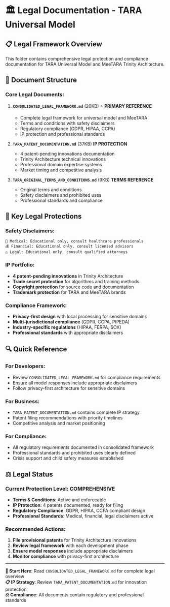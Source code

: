 # 🏛️ Legal Documentation - TARA Universal Model

## 📋 Legal Framework Overview

This folder contains comprehensive legal protection and compliance documentation for TARA Universal Model and MeeTARA Trinity Architecture.

## 📁 Document Structure

### **Core Legal Documents**:

1. **`CONSOLIDATED_LEGAL_FRAMEWORK.md`** (20KB) ⭐ **PRIMARY REFERENCE**
   - Complete legal framework for universal model and MeeTARA
   - Terms and conditions with safety disclaimers
   - Regulatory compliance (GDPR, HIPAA, CCPA)
   - IP protection and professional standards

2. **`TARA_PATENT_DOCUMENTATION.md`** (37KB) **IP PROTECTION**
   - 4 patent-pending innovations documentation
   - Trinity Architecture technical innovations
   - Professional domain expertise systems
   - Market timing and competitive analysis

3. **`TARA_ORIGINAL_TERMS_AND_CONDITIONS.md`** (9KB) **TERMS REFERENCE**
   - Original terms and conditions
   - Safety disclaimers and prohibited uses
   - Professional standards and compliance

## 🎯 Key Legal Protections

### **Safety Disclaimers**:
```
🚨 Medical: Educational only, consult healthcare professionals
💰 Financial: Educational only, consult licensed advisors  
⚖️ Legal: Educational only, consult qualified attorneys
```

### **IP Portfolio**:
- **4 patent-pending innovations** in Trinity Architecture
- **Trade secret protection** for algorithms and training methods
- **Copyright protection** for source code and documentation
- **Trademark protection** for TARA and MeeTARA brands

### **Compliance Framework**:
- **Privacy-first design** with local processing for sensitive domains
- **Multi-jurisdictional compliance** (GDPR, CCPA, PIPEDA)
- **Industry-specific regulations** (HIPAA, FERPA, SOX)
- **Professional standards** with appropriate disclaimers

## 🔍 Quick Reference

### **For Developers**:
- Review `CONSOLIDATED_LEGAL_FRAMEWORK.md` for compliance requirements
- Ensure all model responses include appropriate disclaimers
- Follow privacy-first architecture for sensitive domains

### **For Business**:
- `TARA_PATENT_DOCUMENTATION.md` contains complete IP strategy
- Patent filing recommendations with priority timelines
- Competitive analysis and market positioning

### **For Compliance**:
- All regulatory requirements documented in consolidated framework
- Professional standards and prohibited uses clearly defined
- Crisis support and child safety measures established

## ⚖️ Legal Status

### **Current Protection Level**: COMPREHENSIVE
- **Terms & Conditions**: Active and enforceable
- **IP Protection**: 4 patents documented, ready for filing
- **Regulatory Compliance**: GDPR, HIPAA, CCPA compliant design
- **Professional Standards**: Medical, financial, legal disclaimers active

### **Recommended Actions**:
1. **File provisional patents** for Trinity Architecture innovations
2. **Review legal framework** with each development phase
3. **Ensure model responses** include appropriate disclaimers
4. **Monitor compliance** with privacy-first architecture

---

**🎯 Start Here**: Read `CONSOLIDATED_LEGAL_FRAMEWORK.md` for complete legal overview  
**📋 IP Strategy**: Review `TARA_PATENT_DOCUMENTATION.md` for innovation protection  
**⚖️ Compliance**: All documents contain regulatory and professional standards 